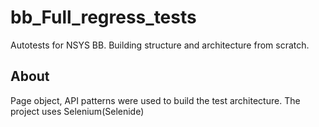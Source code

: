 # bb_Full_regress_tests

<p align="center">
      <https://i.ibb.co/cLZgDmz/download.jpg>
</p>
Autotests for NSYS BB. Building structure and architecture from scratch.

## About
Page object, API patterns were used to build the test architecture. The project uses Selenium(Selenide)


